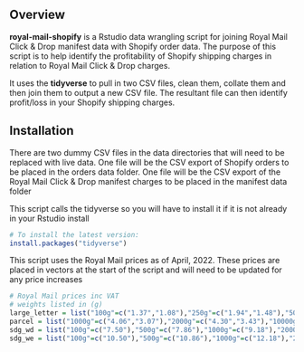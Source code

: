 ## Overview

**royal-mail-shopify** is a Rstudio data wrangling script for joining Royal Mail Click & Drop manifest data with Shopify order data.
The purpose of this script is to help identify the profitability of Shopify shipping charges in relation to Royal Mail Click & Drop charges. 

It uses the **tidyverse** to pull in two CSV files, clean them, collate them and then join them to output a new CSV file. 
The resultant file can then identify profit/loss in your Shopify shipping charges.

## Installation

There are two dummy CSV files in the data directories that will need to be replaced with live data.
One file will be the CSV export of Shopify orders to be placed in the orders data folder.
One file will be the CSV export of the Royal Mail Click & Drop manifest charges to be placed in the manifest data folder 

This script calls the tidyverse so you will have to install it if it is not already in your Rstudio install

``` r
# To install the latest version:
install.packages("tidyverse")
```
This script uses the Royal Mail prices as of April, 2022.
These prices are placed in vectors at the start of the script and will need to be updated for any price increases

``` r
# Royal Mail prices inc VAT
# weights listed in (g)
large_letter = list("100g"=c("1.37","1.08"),"250g"=c("1.94","1.48"),"500g"=c("2.11","1.70"),"750g"=c("2.75","2.22"))
parcel = list("1000g"=c("4.06","3.07"),"2000g"=c("4.30","3.43"),"10000g"=c("7.14"),"20000g"=c("13.14"))
sdg_wd = list("100g"=c("7.50"),"500g"=c("7.86"),"1000g"=c("9.18"),"2000g"=c("11.70"),"10000g"=c("16.14"))
sdg_we = list("100g"=c("10.50"),"500g"=c("10.86"),"1000g"=c("12.18"),"2000g"=c("14.70"),"10000g"=c("19.14"))
```
